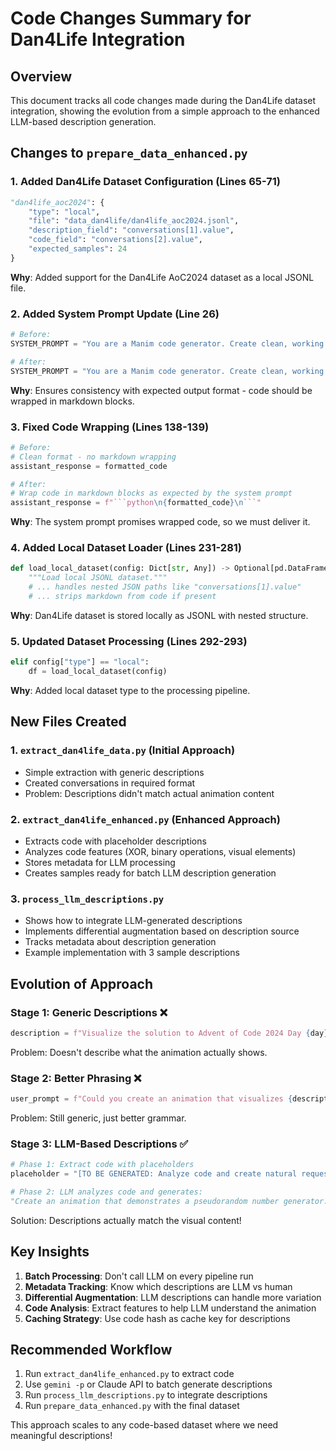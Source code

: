 # Code Changes Summary for Dan4Life Integration

## Overview
This document tracks all code changes made during the Dan4Life dataset integration, showing the evolution from a simple approach to the enhanced LLM-based description generation.

## Changes to `prepare_data_enhanced.py`

### 1. Added Dan4Life Dataset Configuration (Lines 65-71)
```python
"dan4life_aoc2024": {
    "type": "local",
    "file": "data_dan4life/dan4life_aoc2024.jsonl",
    "description_field": "conversations[1].value",
    "code_field": "conversations[2].value",
    "expected_samples": 24
}
```
**Why**: Added support for the Dan4Life AoC2024 dataset as a local JSONL file.

### 2. Added System Prompt Update (Line 26)
```python
# Before:
SYSTEM_PROMPT = "You are a Manim code generator. Create clean, working Manim animations using ManimCE syntax."

# After:
SYSTEM_PROMPT = "You are a Manim code generator. Create clean, working Manim animations using ManimCE syntax. Always wrap code in Python code blocks."
```
**Why**: Ensures consistency with expected output format - code should be wrapped in markdown blocks.

### 3. Fixed Code Wrapping (Lines 138-139)
```python
# Before:
# Clean format - no markdown wrapping
assistant_response = formatted_code

# After:
# Wrap code in markdown blocks as expected by the system prompt
assistant_response = f"```python\n{formatted_code}\n```"
```
**Why**: The system prompt promises wrapped code, so we must deliver it.

### 4. Added Local Dataset Loader (Lines 231-281)
```python
def load_local_dataset(config: Dict[str, Any]) -> Optional[pd.DataFrame]:
    """Load local JSONL dataset."""
    # ... handles nested JSON paths like "conversations[1].value"
    # ... strips markdown from code if present
```
**Why**: Dan4Life dataset is stored locally as JSONL with nested structure.

### 5. Updated Dataset Processing (Lines 292-293)
```python
elif config["type"] == "local":
    df = load_local_dataset(config)
```
**Why**: Added local dataset type to the processing pipeline.

## New Files Created

### 1. `extract_dan4life_data.py` (Initial Approach)
- Simple extraction with generic descriptions
- Created conversations in required format
- Problem: Descriptions didn't match actual animation content

### 2. `extract_dan4life_enhanced.py` (Enhanced Approach)
- Extracts code with placeholder descriptions
- Analyzes code features (XOR, binary operations, visual elements)
- Stores metadata for LLM processing
- Creates samples ready for batch LLM description generation

### 3. `process_llm_descriptions.py`
- Shows how to integrate LLM-generated descriptions
- Implements differential augmentation based on description source
- Tracks metadata about description generation
- Example implementation with 3 sample descriptions

## Evolution of Approach

### Stage 1: Generic Descriptions ❌
```python
description = f"Visualize the solution to Advent of Code 2024 Day {day}"
```
Problem: Doesn't describe what the animation actually shows.

### Stage 2: Better Phrasing ❌
```python
user_prompt = f"Could you create an animation that visualizes {description}?"
```
Problem: Still generic, just better grammar.

### Stage 3: LLM-Based Descriptions ✅
```python
# Phase 1: Extract code with placeholders
placeholder = "[TO BE GENERATED: Analyze code and create natural request]"

# Phase 2: LLM analyzes code and generates:
"Create an animation that demonstrates a pseudorandom number generator..."
```
Solution: Descriptions actually match the visual content!

## Key Insights

1. **Batch Processing**: Don't call LLM on every pipeline run
2. **Metadata Tracking**: Know which descriptions are LLM vs human
3. **Differential Augmentation**: LLM descriptions can handle more variation
4. **Code Analysis**: Extract features to help LLM understand the animation
5. **Caching Strategy**: Use code hash as cache key for descriptions

## Recommended Workflow

1. Run `extract_dan4life_enhanced.py` to extract code
2. Use `gemini -p` or Claude API to batch generate descriptions
3. Run `process_llm_descriptions.py` to integrate descriptions
4. Run `prepare_data_enhanced.py` with the final dataset

This approach scales to any code-based dataset where we need meaningful descriptions!